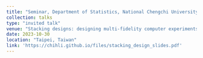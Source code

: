 ```yaml
---
title: "Seminar, Department of Statistics, National Chengchi University"
collection: talks
type: "invited talk"
venue: "Stacking designs: designing multi-fidelity computer experiments with target predictive accuracy"
date: 2023-10-30
location: "Taipei, Taiwan"
link: 'https://chihli.github.io/files/stacking_design_slides.pdf'
---
```

